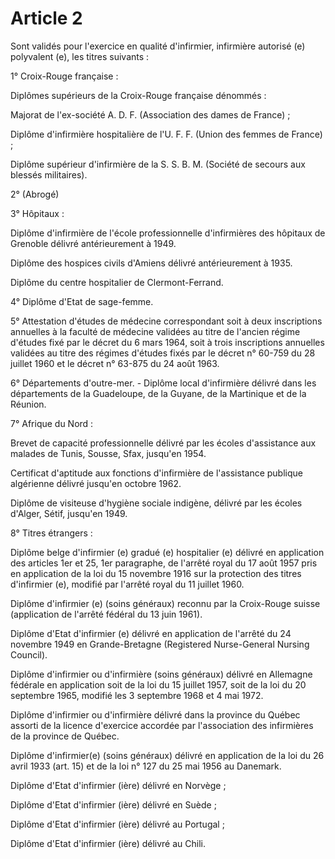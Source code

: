 # Article 2

Sont validés pour l'exercice en qualité d'infirmier, infirmière autorisé (e) polyvalent (e), les titres suivants :

1° Croix-Rouge française :

Diplômes supérieurs de la Croix-Rouge française dénommés :

Majorat de l'ex-société A. D. F. (Association des dames de France) ;

Diplôme d'infirmière hospitalière de l'U. F. F. (Union des femmes de France) ;

Diplôme supérieur d'infirmière de la S. S. B. M. (Société de secours aux blessés militaires).

2° (Abrogé)

3° Hôpitaux :

Diplôme d'infirmière de l'école professionnelle d'infirmières des hôpitaux de Grenoble délivré antérieurement à 1949.

Diplôme des hospices civils d'Amiens délivré antérieurement à 1935.

Diplôme du centre hospitalier de Clermont-Ferrand.

4° Diplôme d'Etat de sage-femme.

5° Attestation d'études de médecine correspondant soit à deux inscriptions annuelles à la faculté de médecine validées au titre de l'ancien régime d'études fixé par le décret du 6 mars 1964, soit à trois inscriptions annuelles validées au titre des régimes d'études fixés par le décret n° 60-759 du 28 juillet 1960 et le décret n° 63-875 du 24 août 1963.

6° Départements d'outre-mer. - Diplôme local d'infirmière délivré dans les départements de la Guadeloupe, de la Guyane, de la Martinique et de la Réunion.

7° Afrique du Nord :

Brevet de capacité professionnelle délivré par les écoles d'assis­tance aux malades de Tunis, Sousse, Sfax, jusqu'en 1954.

Certificat d'aptitude aux fonctions d'infirmière de l'assistance publique algérienne délivré jusqu'en octobre 1962.

Diplôme de visiteuse d'hygiène sociale indigène, délivré par les écoles d'Alger, Sétif, jusqu'en 1949.

8° Titres étrangers :

Diplôme belge d'infirmier (e) gradué (e) hospitalier (e) délivré en application des articles 1er et 25, 1er paragraphe, de l'arrêté royal du 17 août 1957 pris en application de la loi du 15 novembre 1916 sur la protection des titres d'infirmier (e), modifié par l'arrêté royal du 11 juillet 1960.

Diplôme d'infirmier (e) (soins généraux) reconnu par la Croix-Rouge suisse (application de l'arrêté fédéral du 13 juin 1961).

Diplôme d'Etat d'infirmier (e) délivré en application de l'arrêté du 24 novembre 1949 en Grande-Bretagne (Registered Nurse-General Nursing Council).

Diplôme d'infirmier ou d'infirmière (soins généraux) délivré en Allemagne fédérale en application soit de la loi du 15 juillet 1957, soit de la loi du 20 septembre 1965, modifié les 3 septembre 1968 et 4 mai 1972.

Diplôme d'infirmier ou d'infirmière délivré dans la province du Québec assorti de la licence d'exercice accordée par l'association des infirmières de la province de Québec.

Diplôme d'infirmier(e) (soins généraux) délivré en application de la loi du 26 avril 1933 (art. 15) et de la loi n° 127 du 25 mai 1956 au Danemark.

Diplôme d'Etat d'infirmier (ière) délivré en Norvège ;

Diplôme d'Etat d'infirmier (ière) délivré en Suède ;

Diplôme d'Etat d'infirmier (ière) délivré au Portugal ;

Diplôme d'Etat d'infirmier (ière) délivré au Chili.
